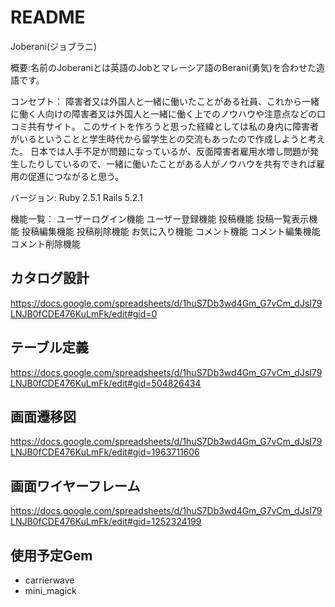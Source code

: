 # README

Joberani(ジョブラニ)

概要:名前のJoberaniとは英語のJobとマレーシア語のBerani(勇気)を合わせた造語です。

コンセプト：
障害者又は外国人と一緒に働いたことがある社員、これから一緒に働く人向けの障害者又は外国人と一緒に働く上でのノウハウや注意点などの口コミ共有サイト。
このサイトを作ろうと思った経緯としては私の身内に障害者がいるということと学生時代から留学生との交流もあったので作成しようと考えた。
日本では人手不足が問題になっているが、反面障害者雇用水増し問題が発生したりしているので、一緒に働いたことがある人がノウハウを共有できれば雇用の促進につながると思う。

バージョン:
Ruby 2.5.1 Rails 5.2.1

機能一覧：
ユーザーログイン機能
ユーザー登録機能
投稿機能
投稿一覧表示機能
投稿編集機能
投稿削除機能
お気に入り機能
コメント機能
コメント編集機能
コメント削除機能


## カタログ設計
https://docs.google.com/spreadsheets/d/1huS7Db3wd4Gm_G7vCm_dJsI79LNJB0fCDE476KuLmFk/edit#gid=0

## テーブル定義
https://docs.google.com/spreadsheets/d/1huS7Db3wd4Gm_G7vCm_dJsI79LNJB0fCDE476KuLmFk/edit#gid=504826434

## 画面遷移図
https://docs.google.com/spreadsheets/d/1huS7Db3wd4Gm_G7vCm_dJsI79LNJB0fCDE476KuLmFk/edit#gid=1963711606

## 画面ワイヤーフレーム
https://docs.google.com/spreadsheets/d/1huS7Db3wd4Gm_G7vCm_dJsI79LNJB0fCDE476KuLmFk/edit#gid=1252324199

## 使用予定Gem
* carrierwave
* mini_magick